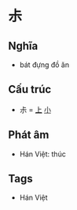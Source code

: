 # 尗

## Nghĩa

* bát đựng đồ ăn

## Cấu trúc
* 尗 = [上](上.md) [小](小.md)

## Phát âm

* Hán Việt: thúc

## Tags
* Hán Việt

<script>window.HANZI_FIELD='尗';</script>
